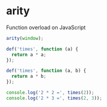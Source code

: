 # arity

Function overload on JavaScript

```javascript
arity(window);

def('times', function (a) {
  return a * a;
});

def('times', function (a, b) {
  return a * b;
});

console.log('2 * 2 =', times(2));
console.log('2 * 3 =', times(2, 3));
```
